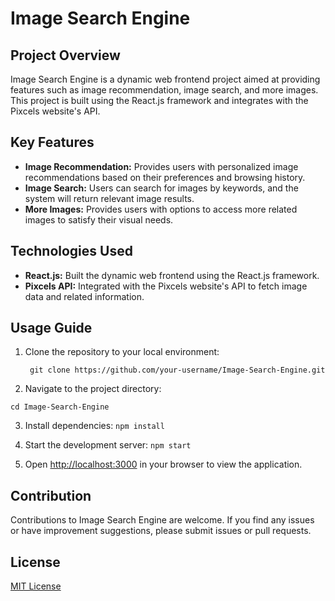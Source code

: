 # Image Search Engine

## Project Overview

Image Search Engine is a dynamic web frontend project aimed at providing features such as image recommendation, image search, and more images. This project is built using the React.js framework and integrates with the Pixcels website's API.

## Key Features

- **Image Recommendation:** Provides users with personalized image recommendations based on their preferences and browsing history.
- **Image Search:** Users can search for images by keywords, and the system will return relevant image results.
- **More Images:** Provides users with options to access more related images to satisfy their visual needs.

## Technologies Used

- **React.js:** Built the dynamic web frontend using the React.js framework.
- **Pixcels API:** Integrated with the Pixcels website's API to fetch image data and related information.

## Usage Guide

1. Clone the repository to your local environment:
   ```
    git clone https://github.com/your-username/Image-Search-Engine.git
   ```

2. Navigate to the project directory:
```
cd Image-Search-Engine
```

3. Install dependencies:
   ```npm install```

5. Start the development server:
   ```npm start```

5. Open [http://localhost:3000](http://localhost:3000) in your browser to view the application.

## Contribution

Contributions to Image Search Engine are welcome. If you find any issues or have improvement suggestions, please submit issues or pull requests.

## License

[MIT License](LICENSE)
